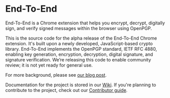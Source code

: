 End-To-End
==========

End-To-End is a Chrome extension that helps you encrypt, decrypt, digitally sign, and verify signed messages within the browser using OpenPGP.

This is the source code for the alpha release of the End-To-End Chrome extension. It's built upon a newly developed, JavaScript-based crypto library. End-To-End implements the OpenPGP standard, IETF RFC 4880, enabling key generation, encryption, decryption, digital signature, and signature verification. We’re releasing this code to enable community review; it is not yet ready for general use.

For more background, please see [our blog post](http://googleonlinesecurity.blogspot.com/2014/06/making-end-to-end-encryption-easier-to.html).

Documentation for the project is stored in our [Wiki](https://github.com/google/end-to-end/wiki/). If you're planning to contribute to the project, check out our [Contributor guide](CONTRIBUTING.md).
